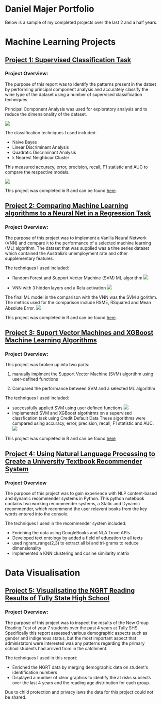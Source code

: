 # Daniel Majer Portfolio
Below is a sample of my completed projects over the last 2 and a half years. 

# Machine Learning Projects
## [Project 1: Supervised Classification Task](https://danielmajer24.github.io/Wine-Classification/)
### Project Overview:

The purpose of this report was to identify the patterns present in the datset by performing principal component analysis and accurately classify the wine type of the dataset using a number of supervised classification techniques.

Principal Component Analysis was used for exploratory analysis and to reduce the dimensionality of the dataset. 

![](/images/wine_pca_graph.png)

The classification techniques I used included:
- Naive Bayes
- Linear Discriminant Analysis
- Quadratic Discriminant Analysis
- k Nearest Neighbour Cluster

This measured accuracy, error, precision, recall, F1 statistic and AUC to compare the respective models.

![](/images/wine_results_table.png)

This project was completed in R and can be found [here](https://github.com/DanielMajer24/Wine-Classification). 

## [Project 2: Comparing Machine Learning algorithms to a Neural Net in a Regression Task](https://danielmajer24.github.io/Comparing-a-VNN-to-SVM/)
### Project Overview:

The purpose of this project was to implement a Vanilla Neural Network (VNN) and compare it to the performance of a selected machine learning (ML) algorithm. The dataset that was supplied was a time series dataset which contained the Australia’s unemployment rate and other supplementary features.

The techniques I used included:
- Random Forest and Support Vector Machine (SVM) ML algorithm
![](/images/rf_and_svm_graph.png)

- VNN with 3 hidden layers and a Relu activation
![](/images/nn_graph.png)

The final ML model in the comparison with the VNN was the SVM algorithm. The metrics used for the comparison include RSME, RSquared and Mean Absolute Error.
![](/images/nn_svm_results_table.png)

This project was completed in R and can be found [here](https://github.com/DanielMajer24/Comparing-a-VNN-to-SVM). 

## [Project 3: Suport Vector Machines and XGBoost Machine Learning Algorithms](https://danielmajer24.github.io/SVM-Analysis/)
### Project Overview: 

This project was broken up into two parts: 

1) manually implment the Support Vector Machine (SVM) algortihm using user-defined functions

2) Compared the performance between SVM and a selected ML algorithm

The techniques I used included:
- successfully applied SVM using user defined functions
![](/images/svm_graph.png)
- implemented SVM and XGBoost algothirms on a supervised classfication task using Credit Default Data
These algorithms were compared using accuracy, error, precision, recall, F1 statistic and AUC.
![](/images/xgboost_vs_svm.png)

This project was completed in R and can be found [here](https://github.com/DanielMajer24/SVM-Analysis)

## [Project 4: Using Natural Language Processing to Create a University Textbook Recommender System](https://github.com/DanielMajer24/University-Recommender-System)
### Project Overview

The purpose of this project was to gain experience with NLP content-based and dynamic recommender systems in Python. This python notebook contains two working recommender systems, a Static and Dynamic recommender, which recommend the user relavent books from the key words entered into the console.

The techniques I used in the recommender system included:
- Enriching the data using GoogleBooks and NLA Trove APIs
- Developed text ontology by added a field of education to all texts
- used ngram_range(2,3) to extract all bi and tri-grams to reduce dimensionality
- Implemented a KNN clustering and cosine similarity matrix


# Data Visualisation
## [Project 5: Visualisating the NGRT Reading Results of Tully State High School](https://danielmajer24.github.io/NGRT_4_Years/)
### Project Overview:

The purpose of this project was to inspect the results of the New Group Reading Test of year 7 students over the past 4 years at Tully SHS. Specifically this report assessed various demographic aspects such as gender and indigenous status, but the most important aspect that administators were interested was any patterns regarding the primary school students had arrived from in the catchment. 

The techniques I used in this report:
- Enriched the NGRT data by merging demographic data on student's identification numbers
- Displayed a number of clear graphics to identify the at risks subsects over the last 4 years and the reading age distribution for each group. 

Due to child protection and privacy laws the data for this project could not be shared. 

